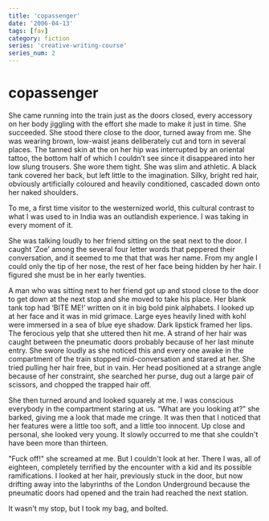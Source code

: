 ```yaml
---
title: 'copassenger'
date: '2006-04-13'
tags: [fav]
category: fiction
series: 'creative-writing-course'
series_num: 2
---
```


# copassenger

She came running into the train just as the doors closed, every accessory on her body jiggling with the effort she made to make it just in time. She succeeded. She stood there close to the door, turned away from me. She was wearing brown, low-waist jeans deliberately cut and torn in several places. The tanned skin at the on her hip was interrupted by an oriental tattoo, the bottom half of which I couldn’t see since it disappeared into her low slung trousers. She wore them tight. She was slim and athletic. A black tank covered her back, but left little to the imagination. Silky, bright red hair, obviously artificially coloured and heavily conditioned, cascaded down onto her naked shoulders.

To me, a first time visitor to the westernized world, this cultural contrast to what I was used to in India was an outlandish experience. I was taking in every moment of it.

She was talking loudly to her friend sitting on the seat next to the door. I caught ‘Zoe’ among the several four letter words that peppered their conversation, and it seemed to me that that was her name. From my angle I could only the tip of her nose, the rest of her face being hidden by her hair. I figured she must be in her early twenties.

A man who was sitting next to her friend got up and stood close to the door to get down at the next stop and she moved to take his place. Her blank tank top had ‘BITE ME!’ written on it in big bold pink alphabets. I looked up at her face and it was in mid grimace. Large eyes heavily lined with kohl were immersed in a sea of blue eye shadow. Dark lipstick framed her lips. The ferocious yelp that she uttered then hit me. A strand of her hair was caught between the pneumatic doors probably because of her last minute entry. She swore loudly as she noticed this and every one awake in the compartment of the train stopped mid-conversation and stared at her. She tried pulling her hair free, but in vain. Her head positioned at a strange angle because of her constraint, she searched her purse, dug out a large pair of scissors, and chopped the trapped hair off.

She then turned around and looked squarely at me. I was conscious everybody in the compartment staring at us. “What are you looking at?” she barked, giving me a look that made me cringe. It was then that I noticed that her features were a little too soft, and a little too innocent. Up close and personal, she looked very young. It slowly occurred to me that she couldn't have been more than thirteen.

"Fuck off!" she screamed at me. But I couldn't look at her. There I was, all of eighteen, completely terrified by the encounter with a kid and its possible ramifications. I looked at her hair, previously stuck in the door, but now drifting away into the labyrinths of the London Underground because the pneumatic doors had opened and the train had reached the next station.

It wasn't my stop, but I took my bag, and bolted.
